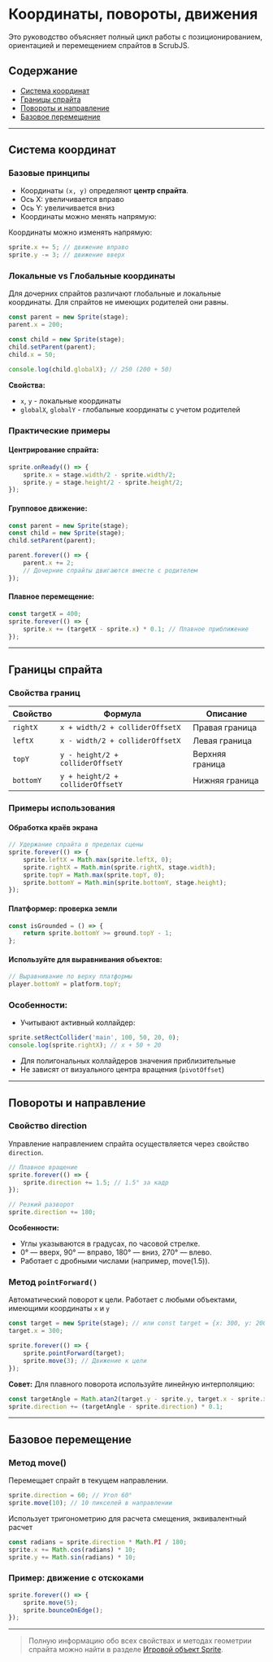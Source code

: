 # Координаты, повороты, движения

Это руководство объясняет полный цикл работы с позиционированием, ориентацией и перемещением спрайтов в ScrubJS.

## Содержание
* [Система координат](#система-координат)
* [Границы спрайта](#границы-спрайта)
* [Повороты и направление](#повороты-и-направление)
* [Базовое перемещение](#базовое-перемещение)

---

## Система координат

### Базовые принципы
- Координаты `(x, y)` определяют **центр спрайта**.
- Ось X: увеличивается вправо
- Ось Y: увеличивается вниз
- Координаты можно менять напрямую:

Координаты можно изменять напрямую:

```javascript
sprite.x += 5; // движение вправо
sprite.y -= 3; // движение вверх
```

### Локальные vs Глобальные координаты

Для дочерних спрайтов различают глобальные и локальные координаты. Для спрайтов не имеющих родителей они равны.

```javascript
const parent = new Sprite(stage);
parent.x = 200;

const child = new Sprite(stage);
child.setParent(parent);
child.x = 50;

console.log(child.globalX); // 250 (200 + 50)
```

**Свойства:**
- `x`, `y` - локальные координаты
- `globalX`, `globalY` - глобальные координаты с учетом родителей

### Практические примеры

#### Центрирование спрайта:
```javascript
sprite.onReady(() => {
    sprite.x = stage.width/2 - sprite.width/2;
    sprite.y = stage.height/2 - sprite.height/2;
});
```

#### Групповое движение:
```javascript
const parent = new Sprite(stage);
const child = new Sprite(stage);
child.setParent(parent);

parent.forever(() => {
    parent.x += 2;
    // Дочерние спрайты двигаются вместе с родителем
});
```

#### Плавное перемещение:
```javascript
const targetX = 400;
sprite.forever(() => {
    sprite.x += (targetX - sprite.x) * 0.1; // Плавное приближение
});
```

---

## Границы спрайта

### Свойства границ
| Свойство   | Формула                          | Описание                 |
|------------|-----------------------------------|--------------------------|
| `rightX`   | `x + width/2 + colliderOffsetX`  | Правая граница           |
| `leftX`    | `x - width/2 + colliderOffsetX`  | Левая граница            |
| `topY`     | `y - height/2 + colliderOffsetY` | Верхняя граница          |
| `bottomY`  | `y + height/2 + colliderOffsetY` | Нижняя граница           |

### Примеры использования

#### Обработка краёв экрана
```javascript
// Удержание спрайта в пределах сцены
sprite.forever(() => {
    sprite.leftX = Math.max(sprite.leftX, 0);
    sprite.rightX = Math.min(sprite.rightX, stage.width);
    sprite.topY = Math.max(sprite.topY, 0);
    sprite.bottomY = Math.min(sprite.bottomY, stage.height);
});
```

#### Платформер: проверка земли
```javascript
const isGrounded = () => {
    return sprite.bottomY >= ground.topY - 1;
};
```

#### Используйте для выравнивания объектов:
```javascript
// Выравнивание по верху платформы
player.bottomY = platform.topY;
``` 

### Особенности:

- Учитывают активный коллайдер:

```javascript
sprite.setRectCollider('main', 100, 50, 20, 0);
console.log(sprite.rightX); // x + 50 + 20
```

- Для полигональных коллайдеров значения приблизительные
- Не зависят от визуального центра вращения (`pivotOffset`)

---

## Повороты и направление

### Свойство direction

Управление направлением спрайта осуществляется через свойство `direction`.

```javascript
// Плавное вращение
sprite.forever(() => {
    sprite.direction += 1.5; // 1.5° за кадр
});

// Резкий разворот
sprite.direction += 180;
```

**Особенности:**

* Углы указываются в градусах, по часовой стрелке.
* 0° — вверх, 90° — вправо, 180° — вниз, 270° — влево.
* Работает с дробными числами (например, move(1.5)).

### Метод `pointForward()`

Автоматический поворот к цели. Работает с любыми объектами, имеющими координаты `x` и `y`

```javascript
const target = new Sprite(stage); // или const target = {x: 300, y: 200};
target.x = 300;

sprite.forever(() => {
    sprite.pointForward(target);
    sprite.move(3); // Движение к цели
});
```

**Совет:** Для плавного поворота используйте линейную интерполяцию:
```javascript
const targetAngle = Math.atan2(target.y - sprite.y, target.x - sprite.x) * 180/Math.PI;
sprite.direction += (targetAngle - sprite.direction) * 0.1;
```

---

## Базовое перемещение

### Метод move()

Перемещает спрайт в текущем направлении.

```javascript
sprite.direction = 60; // Угол 60°
sprite.move(10); // 10 пикселей в направлении
```

Использует тригонометрию для расчета смещения, эквивалентный расчет 
```javascript
const radians = sprite.direction * Math.PI / 180;
sprite.x += Math.cos(radians) * 10;
sprite.y += Math.sin(radians) * 10;
```

### Пример: движение с отскоками

```javascript
sprite.forever(() => {
    sprite.move(5);
    sprite.bounceOnEdge();
});
```

---

> Полную информацию обо всех свойствах и методах геометрии спрайта можно найти в разделе [Игровой объект Sprite](sprite.md#геометрия).
